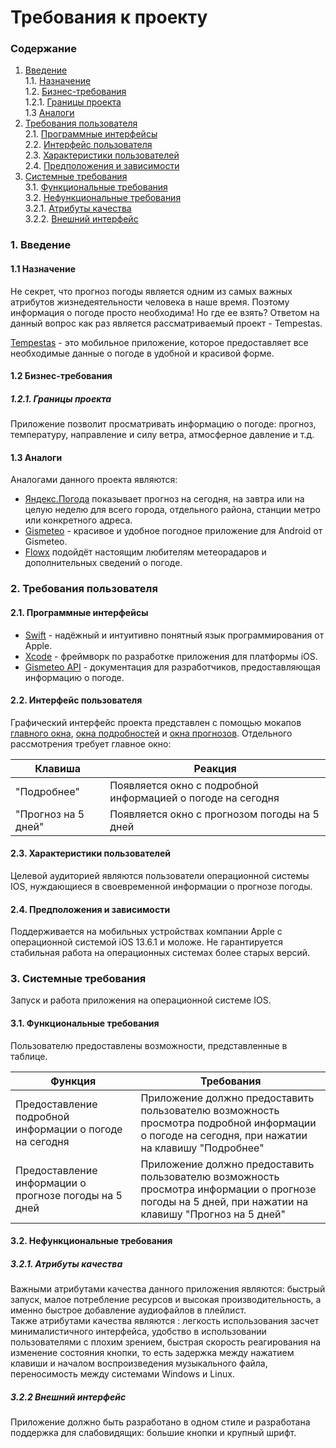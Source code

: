 # Требования к проекту
### Содержание
1. [Введение](#1) <br>
  1.1. [Назначение](#1.1) <br>
  1.2. [Бизнес-требования](#1.2) <br>
      1.2.1. [Границы проекта](#1.2.1) <br>
  1.3 [Аналоги](#1.3) <br>
2. [Требования пользователя](#2) <br>
  2.1. [Программные интерфейсы](#2.1) <br>
  2.2. [Интерфейс пользователя](#2.2) <br>
  2.3. [Характеристики пользователей](#2.3) <br>
  2.4. [Предположения и зависимости](#2.4) <br>
3. [Системные требования](#3.) <br>
  3.1. [Функциональные требования](#3.1) <br>
  3.2. [Нефункциональные требования](#3.2) <br>
     3.2.1. [Атрибуты качества](#3.2.1) <br>
     3.2.2. [Внешний интерфейс](#3.2.2) <br>

### 1. Введение <a name="1"></a>
#### 1.1 Назначение <a name="1.1"></a>
Не секрет, что прогноз погоды является одним из самых важных атрибутов жизнедеятельности человека в наше время. Поэтому информация о погоде просто необходима! Но где ее взять? 
Ответом на данный вопрос как раз является рассматриваемый проект - Tempestas.
 
[Tempestas](https://github.com/vectordiman/TRITPO) - это мобильное приложение, которое предоставляет все необходимые данные о погоде в удобной и красивой форме.
#### 1.2 Бизнес-требования <a name="1.2"></a>
##### 1.2.1. Границы проекта <a name="1.2.1"></a>
Приложение позволит просматривать информацию о погоде: прогноз, температуру, направление и силу ветра, атмосферное давление и т.д.
#### 1.3 Аналоги <a name="1.3"></a>
Аналогами данного проекта являются:
* [Яндекс.Погода](https://play.google.com/store/apps/details?id=ru.yandex.weatherplugin&hl=ru) показывает прогноз на сегодня, на завтра или на целую неделю для всего города, отдельного района, станции метро или конкретного адреса.
* [Gismeteo](https://play.google.com/store/apps/details?id=ru.gismeteo.gismeteo&hl=ru) - красивое и удобное погодное приложение для Android от Gismeteo.
* [Flowx](https://play.google.com/store/apps/details?id=com.enzuredigital.weatherbomb&hl=ru) подойдёт настоящим любителям метеорадаров и дополнительных сведений о погоде.
### 2. Требования пользователя <a name="2"></a>
#### 2.1. Программные интерфейсы <a name="2.1"></a>
* [Swift](https://www.apple.com/ru/swift/) - надёжный и интуитивно понятный язык программирования от Apple.
* [Xcode](https://developer.apple.com/xcode/) - фреймворк по разработке приложения для платформы iOS.
* [Gismeteo API](https://www.gismeteo.ru/api/) -  документация для разработчиков, предоставляющая информацию о погоде.
#### 2.2. Интерфейс пользователя <a name="2.2"></a>
Графический интерфейс проекта представлен с помощью мокапов [главного окна](https://github.com/vectordiman/TRITPO/blob/master/documentation/mockups/main.png), [окна подробностей](https://github.com/vectordiman/TRITPO/blob/master/documentation/mockups/details.png) и [окна прогнозов](https://github.com/vectordiman/TRITPO/blob/master/documentation/mockups/5days.png).
Отдельного рассмотрения требует главное окно:

Клавиша | Реакция
--- | ---
"Подробнее" | Появляется окно с подробной информацией о погоде на сегодня
"Прогноз на 5 дней" | Появляется окно с прогнозом погоды на 5 дней

#### 2.3. Характеристики пользователей <a name="2.3"></a>
Целевой аудиторией являются пользователи операционной системы IOS, нуждающиеся в своевременной информации о прогнозе погоды.
#### 2.4. Предположения и зависимости <a name="2.4"></a>
Поддерживается на мобильных устройствах компании Apple c операционной системой iOS 13.6.1 и моложе. Не гарантируется стабильная работа на операционных системах более старых версий.
### 3. Системные требования <a name="3"></a>
Запуск и работа приложения на операционной системе IOS.
#### 3.1. Функциональные требования <a name="3.1"></a>
Пользователю предоставлены возможности, представленные в таблице.

Функция | Требования
--- | ---
Предоставление подробной информации о погоде на сегодня | Приложение должно предоставить пользователю возможность просмотра подробной информации о погоде на сегодня, при нажатии на клавишу "Подробнее"
Предоставление информации о прогнозе погоды на 5 дней | Приложение должно предоставить пользователю возможность просмотра информации о прогнозе погоды на 5 дней, при нажатии на клавишу "Прогноз на 5 дней"

#### 3.2. Нефункциональные требования <a name="3.2"></a>
  ##### 3.2.1. Атрибуты качества <a name="3.2.1"></a>
Важными атрибутами качества данного приложения являются: быстрый запуск, малое потребление ресурсов и высокая производительность, а именно быстрое добавление аудиофайлов в плейлист. <br/>
Также атрибутами качества являются : легкость использования засчет минималистичного интерфейса, удобство в использовании пользователями с плохим зрением, быстрая скорость реагирования на изменение состояния кнопки, то есть задержка между нажатием клавиши и началом воспроизведения музыкального файла, переносимость между системами Windows и Linux.
  ##### 3.2.2 Внешний интерфейс <a name="3.2.2"></a>
Приложение должно быть разработано в одном стиле и разработана поддержка для слабовидящих: большие кнопки и крупный шрифт.

